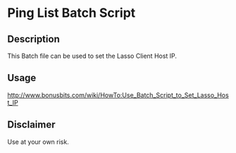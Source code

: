 # Ping List Batch Script

## Description

This Batch file can be used to set the Lasso Client Host IP.

## Usage

http://www.bonusbits.com/wiki/HowTo:Use_Batch_Script_to_Set_Lasso_Host_IP

## Disclaimer

Use at your own risk.